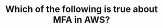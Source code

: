 ---
layout: answer
title: "Which of the following is true about MFA in AWS?"
blurb: "MFA can be enable only for the root user, or it can be turned on for both the root user and for all regular IAM users as well. MFA requries 'something y"
quid: 80
---